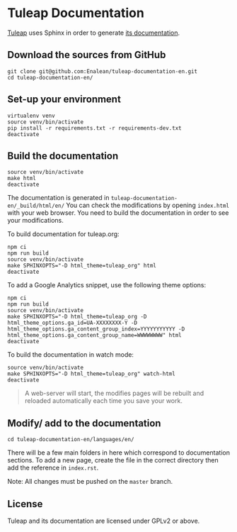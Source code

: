 Tuleap Documentation
====================

[Tuleap](https://tuleap.org/) uses Sphinx in order to generate [its
documentation](http://doc-en.tuleap.net/en/latest/).

Download the sources from GitHub
--------------------------------

    git clone git@github.com:Enalean/tuleap-documentation-en.git
    cd tuleap-documentation-en/

Set-up your environment
-----------------------

    virtualenv venv
    source venv/bin/activate
    pip install -r requirements.txt -r requirements-dev.txt
    deactivate

Build the documentation
-----------------------

    source venv/bin/activate
    make html
    deactivate

The documentation is generated in `tuleap-documentation-en/_build/html/en/` You can check the modifications by opening `index.html` with your web browser. You need to build the documentation in order to see your modifications.

To build documentation for tuleap.org:

    npm ci
    npm run build
    source venv/bin/activate
    make SPHINXOPTS="-D html_theme=tuleap_org" html
    deactivate

To add a Google Analytics snippet, use the following theme options:

    npm ci
    npm run build
    source venv/bin/activate
    make SPHINXOPTS="-D html_theme=tuleap_org -D html_theme_options.ga_id=UA-XXXXXXXX-Y -D html_theme_options.ga_content_group_index=YYYYYYYYYYY -D html_theme_options.ga_content_group_name=WWWWWWWW" html
    deactivate
    
To build the documentation in watch mode:

    source venv/bin/activate
    make SPHINXOPTS="-D html_theme=tuleap_org" watch-html
    deactivate
    
> A web-server will start, the modifies pages will be rebuilt and reloaded automatically each time you save your work.

Modify/ add to the documentation
------------------------

    cd tuleap-documentation-en/languages/en/

There will be a few main folders in here which correspond to documentation sections. To add a new page, create the file in the correct directory then add the reference in `index.rst`.

Note: All changes must be pushed on the `master` branch.

License
-------

Tuleap and its documentation are licensed under GPLv2 or above.
